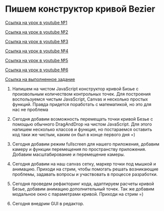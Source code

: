 # Пишем   конструктор кривой  Bezier #

[Ссылка на урок в youtube №1](https://www.youtube.com/watch?v=Om4XD_QlFcw&t=5s)

[Ссылка на урок в youtube №2](https://www.youtube.com/watch?v=T4gkIYx9BsI)

[Ссылка на урок в youtube №3](https://www.youtube.com/watch?v=o1z_iVO_Xyc&t=4s)

[Ссылка на урок в youtube №4](https://www.youtube.com/watch?v=8X1lEI6s9b4&t=3s)

[Ссылка на урок в youtube №5](https://www.youtube.com/watch?v=HdS2rIs7GLk&t=19s)

[Ссылка на урок в youtube №6](https://www.youtube.com/watch?v=HdS2rIs7GLk&t=19s)

[Ссылка на выполненное задание](https://evgenprushk.github.io/pacman/)

1. Напишем на чистом JavaScript конструктор кривой Бизье с произвольным количеством контрольных точек. Для построения воспользуемся чистым JavaScript, Canvas и несколько простых функций. Правда придется поработать с математикой, но это для нас не проблема

2. Cегодня добавим возможность перемещать точки кривой Безье с помощью обычного DragAndDrop на чистом JavaScript. Для этого напишем несколько классов и функция, но постараемся оставить код таки же чистым, каким он был в конце первого дня =)

3. Сегодня добавим режим fullscreen для нашего приложения, добавим камеру и функции перемещения по пространству приложения. Добавим масштабирование и перемещение камеры.

4. Сегодня добавим на наш canvas сетку, маркер точки под мышкой и анимацию. Приходи на стрим, чтобы помогать решать возникающие проблемы, задавать вопросы и участвовать в процессе разработки.

5. Сегодня проведем рефакторинг кода, адаптируем расчеты кривой Безье, добавим анимацию дополнительный точек. Так же добавим модальное окно с параметрами кривой. Приходи на стрим =)

6. Сегодня внедрим GUI в редактор.
